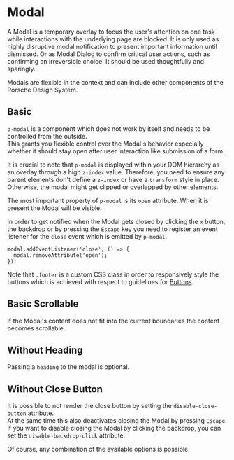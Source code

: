 # Modal

A Modal is a temporary overlay to focus the user's attention on one task while interactions with the underlying page are blocked. It is only used as highly disruptive modal notification to present important information until dismissed. Or as Modal Dialog to confirm critical user actions, such as confirming an irreversible choice. It should be used thoughtfully and sparingly.

Modals are flexible in the context and can include other components of the Porsche Design System.

## Basic

`p-modal` is a component which does not work by itself and needs to be controlled from the outside.  
This grants you flexible control over the Modal's behavior especially whether it should stay open after user interaction like submission of a form.

It is crucial to note that `p-modal` is displayed within your DOM hierarchy as an overlay through a high `z-index` value. 
Therefore, you need to ensure any parent elements don't define a `z-index` or have a `transform` style in place. 
Otherwise, the modal might get clipped or overlapped by other elements.

The most important property of `p-modal` is its `open` attribute.  When it is present the Modal will be visible.
  
In order to get notified when the Modal gets closed by clicking the `x` button, the backdrop or by pressing the `Escape` key you need to register an event listener for the `close` event which is emitted by `p-modal`.

```
modal.addEventListener('close', () => {
  modal.removeAttribute('open');
});
```

<Playground :markup="basic"></Playground>

Note that `.footer` is a custom CSS class in order to responsively style the buttons which is achieved with respect to guidelines for [Buttons](#/patterns/buttons).

## Basic Scrollable

If the Modal's content does not fit into the current boundaries the content becomes scrollable.

<Playground :markup="scrollable"></Playground>

## Without Heading

Passing a `heading` to the modal is optional. 

<Playground :markup="withoutHeading"></Playground>

## Without Close Button

It is possible to not render the close button by setting the `disable-close-button` attribute.  
At the same time this also deactivates closing the Modal by pressing `Escape`.  
If you want to disable closing the Modal by clicking the backdrop, you can set the `disable-backdrop-click` attribute.

<Playground :markup="withoutCloseButton"></Playground>

Of course, any combination of the available options is possible.

<script lang="ts">
  import Vue from 'vue';
  import Component from 'vue-class-component';
  
  @Component
  export default class Code extends Vue {
    modals = [];
    
    mounted() {
      this.modals = Array.from(document.querySelectorAll('p-modal'));
      
      const buttonsOpen = Array.from(document.querySelectorAll('.playground .demo > p-button'));
      buttonsOpen.forEach((btn, index) => btn.addEventListener('click', () => this.openModal(index)));
      
      this.modals.forEach((modal, index) => {
        modal.addEventListener('close', () => this.closeModal(index));
        const buttons = Array.from(modal.querySelectorAll('p-button'));
        buttons.forEach((btn) => btn.addEventListener('click', () => this.closeModal(index)));
      });
      
      // workaround for iOS 13.x masking modal within example
      document.querySelectorAll('.example').forEach(el => el.style.overflow = 'visible');

      // workaround for iOS 13.x not respecting flex-wrap: wrap; correctly
      // timeout is needed for component to render 
      setTimeout(() => {
        document.getElementById('modal-scrollable').shadowRoot.querySelector('.p-modal').style.alignSelf = 'start'
      }, 1000);
    }
    
    updated() {
      console.log('updated');
      // event handling is registered again on every update since markup is changing and references are lost
      this.registerEvents();
    }
    
    basic =
`<p-button>Open Modal</p-button>
<p-modal heading="Some Heading" open="false">
  <p-text>Some Content</p-text>
  <p-flex class="footer">
    <p-button>Save</p-button>
    <p-button variant="tertiary">Close</p-button>
  </p-flex>
</p-modal>`;
    
    scrollable =
`<p-button>Open Modal</p-button>
<p-modal id="modal-scrollable" heading="Some Heading" open="false">
  <p-text>Some Content</p-text>
  <div style="height: 40vh;"></div>
  <p-text>More Content</p-text>
  <div style="height: 40vh;"></div>
  <p-text>Even More Content</p-text>
  <p-flex class="footer">
    <p-button>Save</p-button>
    <p-button variant="tertiary">Close</p-button>
  </p-flex>
</p-modal>`;
    
    withoutHeading =
`<p-button>Open Modal</p-button>
<p-modal open="false">
  <p-text>Some Content</p-text>
</p-modal>`;
    
    withoutCloseButton =
`<p-button>Open Modal</p-button>
<p-modal heading="Some Heading" disable-close-button open="false">
  <p-text>Some Content</p-text>
</p-modal>`;
    
    openModal(index: number): void {
      this.modals[index].setAttribute('open', 'true');
    }
    
    closeModal(index: number): void {
      this.modals[index].setAttribute('open', 'false');
    }
  }
</script>

<style scoped lang="scss">
  @import '~@porsche-design-system/utilities/scss';

  @mixin p-row() {
    flex-direction: row;
    > * {
      width: auto;
      &:not(:last-child) {
        margin-right: $p-spacing-16;
      }
      &:not(:first-child) {
        margin-top: 0;
      }
    }
  } 
  
  @mixin p-col() {
    flex-direction: column;
    > * {
      width: 100%;
      &:not(:first-child) {
        margin-top: $p-spacing-16;
      }
      &:not(:last-child) {
        margin-right: 0;
      }
    }
  }
  
  ::v-deep .footer {
    @include p-col;
    padding: p-px-to-rem(16px) 0 0;
    
    @include p-media-query('s') {
      @include p-row;
      padding: p-px-to-rem(32px) 0 0;
    }
  }
</style>